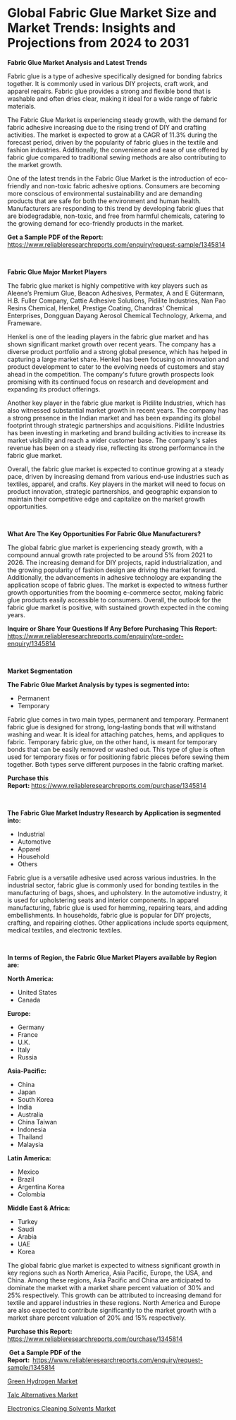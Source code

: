 <p><h1>Global Fabric Glue Market Size and Market Trends: Insights and Projections from 2024 to 2031</h1></p><p><strong>Fabric Glue Market Analysis and Latest Trends</strong></p>
<p><p>Fabric glue is a type of adhesive specifically designed for bonding fabrics together. It is commonly used in various DIY projects, craft work, and apparel repairs. Fabric glue provides a strong and flexible bond that is washable and often dries clear, making it ideal for a wide range of fabric materials.</p><p>The Fabric Glue Market is experiencing steady growth, with the demand for fabric adhesive increasing due to the rising trend of DIY and crafting activities. The market is expected to grow at a CAGR of 11.3% during the forecast period, driven by the popularity of fabric glues in the textile and fashion industries. Additionally, the convenience and ease of use offered by fabric glue compared to traditional sewing methods are also contributing to the market growth.</p><p>One of the latest trends in the Fabric Glue Market is the introduction of eco-friendly and non-toxic fabric adhesive options. Consumers are becoming more conscious of environmental sustainability and are demanding products that are safe for both the environment and human health. Manufacturers are responding to this trend by developing fabric glues that are biodegradable, non-toxic, and free from harmful chemicals, catering to the growing demand for eco-friendly products in the market.</p></p>
<p><strong>Get a Sample PDF of the Report:&nbsp;</strong> <a href="https://www.reliableresearchreports.com/enquiry/request-sample/1345814">https://www.reliableresearchreports.com/enquiry/request-sample/1345814</a></p>
<p>&nbsp;</p>
<p><strong>Fabric Glue Major Market Players</strong></p>
<p><p>The fabric glue market is highly competitive with key players such as Aleene’s Premium Glue, Beacon Adhesives, Permatex, A and E Gütermann, H.B. Fuller Company, Cattie Adhesive Solutions, Pidilite Industries, Nan Pao Resins Chemical, Henkel, Prestige Coating, Chandras' Chemical Enterprises, Dongguan Dayang Aerosol Chemical Technology, Arkema, and Frameware.</p><p>Henkel is one of the leading players in the fabric glue market and has shown significant market growth over recent years. The company has a diverse product portfolio and a strong global presence, which has helped in capturing a large market share. Henkel has been focusing on innovation and product development to cater to the evolving needs of customers and stay ahead in the competition. The company's future growth prospects look promising with its continued focus on research and development and expanding its product offerings.</p><p>Another key player in the fabric glue market is Pidilite Industries, which has also witnessed substantial market growth in recent years. The company has a strong presence in the Indian market and has been expanding its global footprint through strategic partnerships and acquisitions. Pidilite Industries has been investing in marketing and brand building activities to increase its market visibility and reach a wider customer base. The company's sales revenue has been on a steady rise, reflecting its strong performance in the fabric glue market.</p><p>Overall, the fabric glue market is expected to continue growing at a steady pace, driven by increasing demand from various end-use industries such as textiles, apparel, and crafts. Key players in the market will need to focus on product innovation, strategic partnerships, and geographic expansion to maintain their competitive edge and capitalize on the market growth opportunities.</p></p>
<p>&nbsp;</p>
<p><strong>What Are The Key Opportunities For Fabric Glue Manufacturers?</strong></p>
<p><p>The global fabric glue market is experiencing steady growth, with a compound annual growth rate projected to be around 5% from 2021 to 2026. The increasing demand for DIY projects, rapid industrialization, and the growing popularity of fashion design are driving the market forward. Additionally, the advancements in adhesive technology are expanding the application scope of fabric glues. The market is expected to witness further growth opportunities from the booming e-commerce sector, making fabric glue products easily accessible to consumers. Overall, the outlook for the fabric glue market is positive, with sustained growth expected in the coming years.</p></p>
<p><strong>Inquire or Share Your Questions If Any Before Purchasing This Report:</strong> <a href="https://www.reliableresearchreports.com/enquiry/pre-order-enquiry/1345814">https://www.reliableresearchreports.com/enquiry/pre-order-enquiry/1345814</a></p>
<p>&nbsp;</p>
<p><strong>Market Segmentation</strong></p>
<p><strong>The Fabric Glue Market Analysis by types is segmented into:</strong></p>
<p><ul><li>Permanent</li><li>Temporary</li></ul></p>
<p><p>Fabric glue comes in two main types, permanent and temporary. Permanent fabric glue is designed for strong, long-lasting bonds that will withstand washing and wear. It is ideal for attaching patches, hems, and appliques to fabric. Temporary fabric glue, on the other hand, is meant for temporary bonds that can be easily removed or washed out. This type of glue is often used for temporary fixes or for positioning fabric pieces before sewing them together. Both types serve different purposes in the fabric crafting market.</p></p>
<p><strong>Purchase this Report:&nbsp;</strong><a href="https://www.reliableresearchreports.com/purchase/1345814">https://www.reliableresearchreports.com/purchase/1345814</a></p>
<p>&nbsp;</p>
<p><strong>The Fabric Glue Market Industry Research by Application is segmented into:</strong></p>
<p><ul><li>Industrial</li><li>Automotive</li><li>Apparel</li><li>Household</li><li>Others</li></ul></p>
<p><p>Fabric glue is a versatile adhesive used across various industries. In the industrial sector, fabric glue is commonly used for bonding textiles in the manufacturing of bags, shoes, and upholstery. In the automotive industry, it is used for upholstering seats and interior components. In apparel manufacturing, fabric glue is used for hemming, repairing tears, and adding embellishments. In households, fabric glue is popular for DIY projects, crafting, and repairing clothes. Other applications include sports equipment, medical textiles, and electronic textiles.</p></p>
<p>&nbsp;</p>
<p><strong>In terms of Region, the Fabric Glue Market Players available by Region are:</strong></p>
<p>
    <p> <strong> North America: </strong>
        <ul>
            <li>United States</li>
            <li>Canada</li>
        </ul>
        </p> 
    <p> <strong> Europe: </strong>
        <ul>
            <li>Germany</li>
            <li>France</li>
            <li>U.K.</li>
            <li>Italy</li>
            <li>Russia</li>
        </ul>
        </p> 
    <p> <strong> Asia-Pacific: </strong>
        <ul>
            <li>China</li>
            <li>Japan</li>
            <li>South Korea</li>
            <li>India</li>
            <li>Australia</li>
            <li>China Taiwan</li>
            <li>Indonesia</li>
            <li>Thailand</li>
            <li>Malaysia</li>
        </ul>
        </p> 
    <p> <strong> Latin America: </strong>
        <ul>
            <li>Mexico</li>
            <li>Brazil</li>
            <li>Argentina Korea</li>
            <li>Colombia</li>
        </ul>
        </p> 
    <p> <strong> Middle East & Africa: </strong>
        <ul>
            <li>Turkey</li>
            <li>Saudi</li>
            <li>Arabia</li>
            <li>UAE</li>
            <li>Korea</li>
        </ul>
    </p>
    </p>
<p><p>The global fabric glue market is expected to witness significant growth in key regions such as North America, Asia Pacific, Europe, the USA, and China. Among these regions, Asia Pacific and China are anticipated to dominate the market with a market share percent valuation of 30% and 25% respectively. This growth can be attributed to increasing demand for textile and apparel industries in these regions. North America and Europe are also expected to contribute significantly to the market growth with a market share percent valuation of 20% and 15% respectively.</p></p>
<p><strong>Purchase this Report: </strong><a href="https://www.reliableresearchreports.com/purchase/1345814">https://www.reliableresearchreports.com/purchase/1345814</a></p>
<p>&nbsp;<strong>Get a Sample PDF of the Report:&nbsp;&nbsp;</strong><a href="https://www.reliableresearchreports.com/enquiry/request-sample/1345814">https://www.reliableresearchreports.com/enquiry/request-sample/1345814</a></p>
<p><strong></strong></p>
<p><p><a href="https://github.com/CliffMedina6/Market-Research-Report-List-3/blob/main/green-hydrogen-market.md">Green Hydrogen Market</a></p><p><a href="https://github.com/provorikovar/Market-Research-Report-List-3/blob/main/talc-alternatives-market.md">Talc Alternatives Market</a></p><p><a href="https://github.com/angelajermaine/Market-Research-Report-List-2/blob/main/electronics-cleaning-solvents-market.md">Electronics Cleaning Solvents Market</a></p></p>